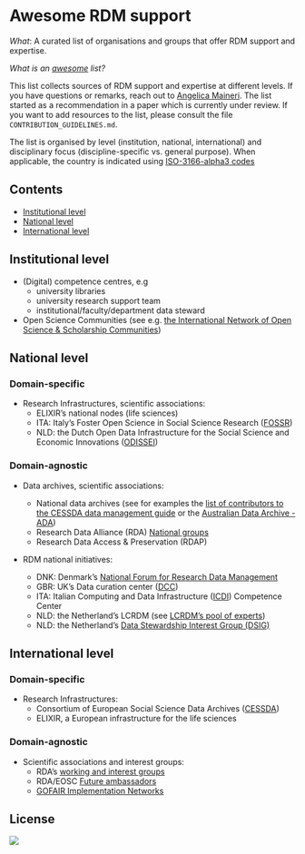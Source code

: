 # Awesome RDM support
*What*: A curated list of organisations and groups that offer RDM support and expertise.

*What is an [awesome](https://github.com/sindresorhus/awesome) list?*

This list collects sources of RDM support and expertise at different levels. If you have questions or remarks, reach out to [Angelica Maineri](mailto:angelica@odissei-data.nl). The list started as a recommendation in a paper which is currently under review. If you want to add resources to the list, please consult the file `CONTRIBUTION_GUIDELINES.md`.

The list is organised by level (institution, national, international) and disciplinary focus (discipline-specific vs. general purpose). When applicable, the country is indicated using [ISO-3166-alpha3 codes](https://en.wikipedia.org/wiki/List_of_ISO_3166_country_codes) 

## Contents
- [Institutional level](#Institutional-level)
- [National level](#National-level)
- [International level](#International-level)

## Institutional level
- (Digital) competence centres, e.g
  - university libraries
  - university research support team
  - institutional/faculty/department data steward
- Open Science Communities (see e.g. [the International Network of Open Science & Scholarship Communities](https://osc-international.com/))

## National level
### Domain-specific
- Research Infrastructures, scientific associations:
  - ELIXIR’s national nodes (life sciences)
  - ITA: Italy’s Foster Open Science in Social Science Research ([FOSSR](http://www.fossr.eu/))
  - NLD: the Dutch Open Data Infrastructure for the Social Science and Economic Innovations ([ODISSEI](https://odissei-data.nl/))

### Domain-agnostic
- Data archives, scientific associations:
  - National data archives (see for examples the [list of contributors to the CESSDA data management guide](https://dmeg.cessda.eu/Data-Management-Expert-Guide/8.-Contributors) or the [Australian Data Archive - ADA](https://ada.edu.au/))
  - Research Data Alliance (RDA) [National groups](https://rd-alliance.org/groups/national-groups)
  - Research Data Access & Preservation (RDAP)
 
- RDM national initiatives:
  - DNK: Denmark’s [National Forum for Research Data Management](https://www.deic.dk/en/data-management/archive/national-research-data-management-governance-structure)
  - GBR: UK’s Data curation center ([DCC](https://www.dcc.ac.uk/about))
  - ITA: Italian Computing and Data Infrastructure ([ICDI](https://www.icdi.it/en/activities/competence-centre)) Competence Center
  - NLD: the Netherland’s LCRDM (see [LCRDM’s pool of experts](https://www.lcrdm.nl/en/list-of-experts)) 
  - NLD: the Netherland’s [Data Stewardship Interest Group (DSIG)](https://www.dtls.nl/about/community/interest-groups/data-stewards-interest-group/)

## International level
### Domain-specific
- Research Infrastructures: 
  - Consortium of European Social Science Data Archives ([CESSDA](https://www.cessda.eu/))
  - ELIXIR, a European infrastructure for the life sciences

### Domain-agnostic
- Scientific associations and interest groups:
  - RDA’s [working and interest groups](https://rd-alliance.org/groups)
  - RDA/EOSC [Future ambassadors](https://eoscfuture-grants.eu/meet-the-grantees#section244)
  - [GOFAIR Implementation Networks](https://www.go-fair.org/implementation-networks/overview/)


## License
<a href="http://creativecommons.org/publicdomain/zero/1.0/"><img src="https://i.creativecommons.org/p/zero/1.0/88x31.png"></a>

